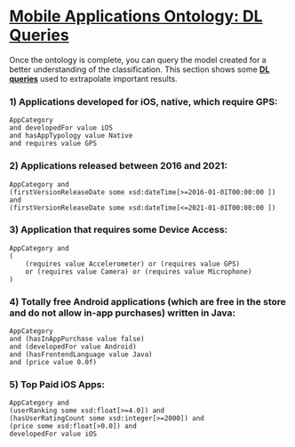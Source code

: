 # <ins>Mobile Applications Ontology: DL Queries</ins>
Once the ontology is complete, you can query the model created for a better understanding of the classification.
This section shows some <ins>**DL queries**</ins> used to extrapolate important results.

### 1) Applications developed for iOS, native, which require GPS:

```
AppCategory 
and developedFor value iOS 
and hasAppTypology value Native
and requires value GPS
```

### 2) Applications released between 2016 and 2021:

```
AppCategory and 
(firstVersionReleaseDate some xsd:dateTime[>=2016-01-01T00:00:00 ]) 
and 
(firstVersionReleaseDate some xsd:dateTime[<=2021-01-01T00:00:00 ])
```

### 3) Application that requires some Device Access:

```
AppCategory and 
(
    (requires value Accelerometer) or (requires value GPS)
    or (requires value Camera) or (requires value Microphone)
)
```

### 4) Totally free Android applications (which are free in the store and do not allow in-app purchases) written in Java:

```
AppCategory 
and (hasInAppPurchase value false)
and (developedFor value Android) 
and (hasFrontendLanguage value Java)
and (price value 0.0f)
```

### 5) Top Paid iOS Apps:

```
AppCategory and 
(userRanking some xsd:float[>=4.0]) and
(hasUserRatingCount some xsd:integer[>=2000]) and 
(price some xsd:float[>0.0]) and
developedFor value iOS
```